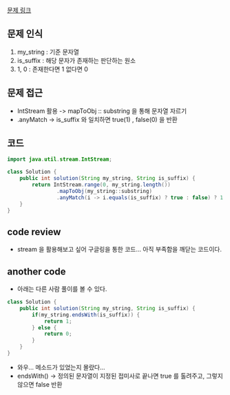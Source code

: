 [문제 링크](https://school.programmers.co.kr/learn/courses/30/lessons/181908)

## 문제 인식

1. my_string : 기준 문자열
2. is_suffix : 해당 문자가 존재하는 판단하는 원소
3. 1, 0 : 존재한다면 1 없다면 0

## 문제 접근

- IntStream 활용 -> mapToObj :: substring 을 통해 문자열 자르기
- .anyMatch -> is_suffix 와 일치하면 true(1) , false(0) 을 반환

## 코드

```java
import java.util.stream.IntStream;

class Solution {
    public int solution(String my_string, String is_suffix) {
        return IntStream.range(0, my_string.length())
                .mapToObj(my_string::substring)
                .anyMatch(i -> i.equals(is_suffix) ? true : false) ? 1 : 0;
    }
}
```

## code review

- stream 을 활용해보고 싶어 구글링을 통한 코드... 아직 부족함을 깨닫는 코드이다.

## another code

- 아래는 다른 사람 풀이를 볼 수 있다.

```java
class Solution {
    public int solution(String my_string, String is_suffix) {
        if(my_string.endsWith(is_suffix)) {
            return 1;
        } else {
            return 0;
        }
    }
}
```

- 와우... 메소드가 있었는지 몰랐다...
- endsWith() -> 정의된 문자열이 지정된 접미사로 끝나면 true 를 톨려주고, 그렇지 않으면 false 반환